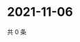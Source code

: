 # 2021-11-06

共 0 条

<!-- BEGIN WEIBO -->
<!-- 最后更新时间 Sat Nov 06 2021 03:00:57 GMT+0800 (China Standard Time) -->

<!-- END WEIBO -->

